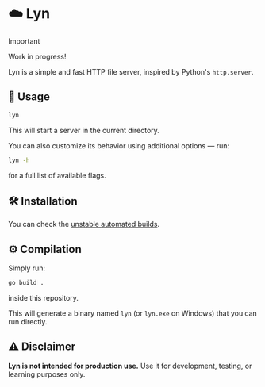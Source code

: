 # ☁️ Lyn

> [!IMPORTANT]
> Work in progress!

Lyn is a simple and fast HTTP file server, inspired by Python's `http.server`.

## 🚀 Usage

```bash
lyn
```

This will start a server in the current directory.

You can also customize its behavior using additional options — run:

```bash
lyn -h
```

for a full list of available flags.

## 🛠️ Installation

You can check the [unstable automated
builds](https://github.com/warbacon/lyn/releases/tag/unstable).

## ⚙️ Compilation

Simply run:

```bash
go build .
```

inside this repository.

This will generate a binary named `lyn` (or `lyn.exe` on Windows) that you can
run directly.

## ⚠️ Disclaimer

**Lyn is not intended for production use.** Use it for development, testing, or
learning purposes only.

